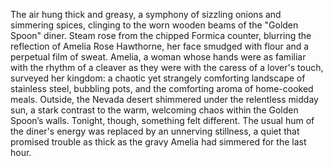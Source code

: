 The air hung thick and greasy, a symphony of sizzling onions and simmering spices, clinging to the worn wooden beams of the "Golden Spoon" diner.  Steam rose from the chipped Formica counter, blurring the reflection of Amelia Rose Hawthorne, her face smudged with flour and a perpetual film of sweat.  Amelia, a woman whose hands were as familiar with the rhythm of a cleaver as they were with the caress of a lover's touch, surveyed her kingdom: a chaotic yet strangely comforting landscape of stainless steel, bubbling pots, and the comforting aroma of home-cooked meals.  Outside, the Nevada desert shimmered under the relentless midday sun, a stark contrast to the warm, welcoming chaos within the Golden Spoon’s walls. Tonight, though, something felt different.  The usual hum of the diner's energy was replaced by an unnerving stillness, a quiet that promised trouble as thick as the gravy Amelia had simmered for the last hour.

